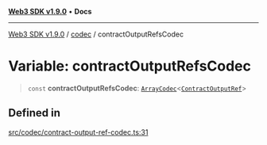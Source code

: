 [**Web3 SDK v1.9.0**](../../../README.md) • **Docs**

***

[Web3 SDK v1.9.0](../../../globals.md) / [codec](../README.md) / contractOutputRefsCodec

# Variable: contractOutputRefsCodec

> `const` **contractOutputRefsCodec**: [`ArrayCodec`](../classes/ArrayCodec.md)\<[`ContractOutputRef`](../interfaces/ContractOutputRef.md)\>

## Defined in

[src/codec/contract-output-ref-codec.ts:31](https://github.com/Mystic-Nayy/alephium-web3/blob/ee41f5e0e7d7fb0b155fe62f05b2ac03772895ca/packages/web3/src/codec/contract-output-ref-codec.ts#L31)
